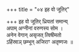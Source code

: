 +++
title = "०४ इह वो जूतिर्"

+++
इह वो जूतिर् ध्रियतां समान्य्  
अपाम् अग्नीनां वरुणस्य सोम ।  
अनेन वेगान् असृजत् त्विषीमतो  
ऽहिंस्राञ् छम्भून् अजिराꣳ अतृष्णजः ॥